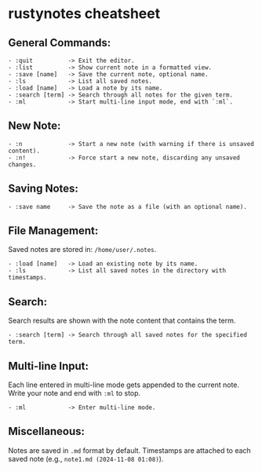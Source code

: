 # rustynotes cheatsheet

## General Commands:
```
- :quit          -> Exit the editor.
- :list          -> Show current note in a formatted view.
- :save [name]   -> Save the current note, optional name.
- :ls            -> List all saved notes.
- :load [name]   -> Load a note by its name.
- :search [term] -> Search through all notes for the given term.
- :ml            -> Start multi-line input mode, end with `:ml`.
```
## New Note:
```
- :n             -> Start a new note (with warning if there is unsaved content).
- :n!            -> Force start a new note, discarding any unsaved changes.
```

## Saving Notes:
```
- :save name     -> Save the note as a file (with an optional name).
```

## File Management:
Saved notes are stored in: `/home/user/.notes`.
```
- :load [name]   -> Load an existing note by its name.
- :ls            -> List all saved notes in the directory with timestamps.
```

## Search:
Search results are shown with the note content that contains the term.
```
- :search [term] -> Search through all saved notes for the specified term.
```

## Multi-line Input:
Each line entered in multi-line mode gets appended to the current note.
Write your note and end with `:ml` to stop.
```
- :ml            -> Enter multi-line mode.
```

## Miscellaneous:
Notes are saved in `.md` format by default.
Timestamps are attached to each saved note (e.g., `note1.md (2024-11-08 01:08)`).

